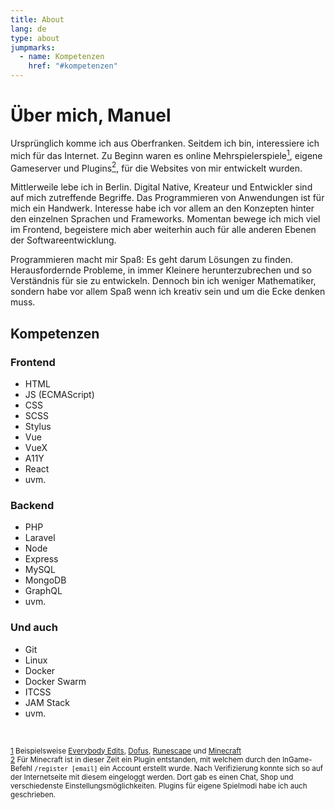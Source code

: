 ```yaml
---
title: About
lang: de
type: about
jumpmarks:
  - name: Kompetenzen
    href: "#kompetenzen"
---
```


# Über mich, Manuel

Ursprünglich komme ich aus Oberfranken. Seitdem ich bin, interessiere ich mich für das Internet. Zu Beginn waren es online Mehrspielerspiele[<sup>1</sup>](#note-1), eigene Gameserver und Plugins[<sup>2</sup>](#note-2), für die Websites von mir entwickelt wurden.

Mittlerweile lebe ich in Berlin. Digital Native, Kreateur und Entwickler sind auf mich zutreffende Begriffe. Das Programmieren von Anwendungen ist für mich ein Handwerk. Interesse habe ich vor allem an den Konzepten hinter den einzelnen Sprachen und Frameworks. Momentan bewege ich mich viel im Frontend, begeistere mich aber weiterhin auch für alle anderen Ebenen der Softwareentwicklung.

Programmieren macht mir Spaß: Es geht darum Lösungen zu finden. Herausfordernde Probleme, in immer Kleinere herunterzubrechen und so Verständnis für sie zu entwickeln. Dennoch bin ich weniger Mathematiker, sondern habe vor allem Spaß wenn ich kreativ sein und um die Ecke denken muss.

## Kompetenzen

<section class="competence">

### Frontend

- HTML
- JS (ECMAScript)
- CSS
- SCSS
- Stylus
- Vue
- VueX
- A11Y
- React
- uvm.

</section>

<section class="competence">

### Backend

- PHP
- Laravel
- Node
- Express
- MySQL
- MongoDB
- GraphQL
- uvm.

</section>

<section class="competence">

### Und auch

- Git
- Linux
- Docker
- Docker Swarm
- ITCSS
- JAM Stack
- uvm.

</section>

<br>

<small>

<a id="note-1" href="#note-1">1</a> Beispielsweise [Everybody Edits](https://everybodyedits.com), [Dofus](https://dofus.com), [Runescape](https://runescape.com) und [Minecraft](https://minecraft.com)<br>
<a id="note-2" href="#note-2">2</a> Für Minecraft ist in dieser Zeit ein Plugin entstanden, mit welchem durch den InGame-Befehl `/register [email]` ein Account erstellt wurde. Nach Verifizierung konnte sich so auf der Internetseite mit diesem eingeloggt werden. Dort gab es einen Chat, Shop und verschiedenste Einstellungsmöglichkeiten. Plugins für eigene Spielmodi habe ich auch geschrieben. <br>
</small>
